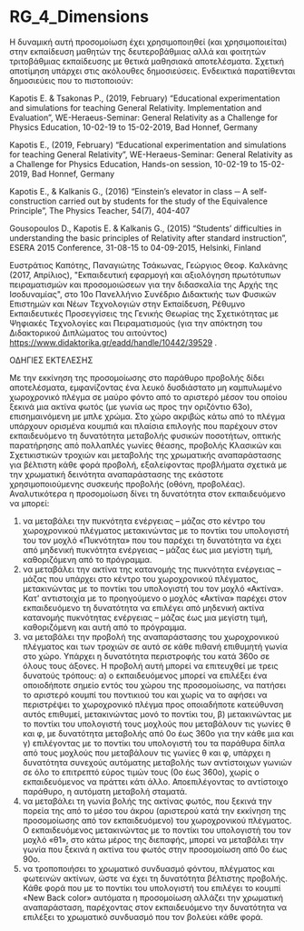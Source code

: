# RG_4_Dimensions
 
Η δυναμική αυτή προσομοίωση έχει χρησιμοποιηθεί (και χρησιμοποιείται) στην εκπαίδευση μαθητών της δευτεροβάθμιας αλλά και φοιτητών τριτοβάθμιας εκπαίδευσης με θετικά μαθησιακά αποτελέσματα. Σχετική αποτίμηση υπάρχει στις ακόλουθες δημοσιεύσεις. Ενδεικτικά παρατίθενται δημοσιεύεις που το πιστοποιούν:

Kapotis E. & Tsakonas P., (2019, February) “Educational experimentation and simulations for teaching General Relativity. Implementation and Evaluation”, WE-Heraeus-Seminar: General Relativity as a Challenge for Physics Education, 10-02-19 to 15-02-2019, Bad Honnef, Germany

Kapotis E., (2019, February) “Educational experimentation and simulations for teaching General Relativity”, WE-Heraeus-Seminar: General Relativity as a Challenge for Physics Education, Hands-on session, 10-02-19 to 15-02-2019, Bad Honnef, Germany

Kapotis E., & Kalkanis G., (2016) “Einstein’s elevator in class ─ A self-construction carried out by students for the study of the Equivalence Principle”, The Physics Teacher, 54(7), 404-407

Gousopoulos D., Kapotis E. & Kalkanis G., (2015) “Students’ difficulties in understanding the basic principles of Relativity after standard instruction”, ESERA 2015 Conference, 31-08-15 to 04-09-2015, Helsinki, Finland

Ευστράτιος Καπότης, Παναγιώτης Τσάκωνας, Γεώργιος Θεοφ. Καλκάνης (2017, Απρίλιος), "Εκπαιδευτική εφαρμογή και αξιολόγηση πρωτότυπων πειραματισμών και προσομοιώσεων για την διδασκαλία της Αρχής της Ισοδυναμίας", στο 10ο Πανελλήνιο Συνέδριο Διδακτικής των Φυσικών Επιστημών και Νέων Τεχνολογιών στην Εκπαίδευση, Ρέθυμνο
Εκπαιδευτικές Προσεγγίσεις της Γενικής Θεωρίας της Σχετικότητας με Ψηφιακές Τεχνολογίες και Πειραματισμούς (για την απόκτηση του Διδακτορικού Διπλώματος του αιτούντος) 
https://www.didaktorika.gr/eadd/handle/10442/39529 .


ΟΔΗΓΙΕΣ ΕΚΤΕΛΕΣΗΣ


Με την εκκίνηση της  προσομοίωσης στο παράθυρο προβολής δίδει αποτελέσματα, εμφανίζοντας ένα λευκό δυσδιάστατο μη καμπυλωμένο χωροχρονικό πλέγμα σε μαύρο φόντο από το αριστερό μέσον του οποίου ξεκινά μια ακτίνα φωτός (με γωνία ως προς την οριζόντιο 63ο), επισημαινόμενη με μπλε χρώμα. Στο χώρο ακριβώς κάτω από το πλέγμα υπάρχουν ορισμένα κουμπιά και πλαίσια επιλογής που παρέχουν στον εκπαιδευόμενο τη δυνατότητα μεταβολής φυσικών ποσοτήτων, οπτικής παρατήρησης από πολλαπλές γωνίες θέασης, προβολής Κλασικών και Σχετικιστικών τροχιών και μεταβολής της χρωματικής αναπαράστασης για βέλτιστη κάθε φορά προβολή, εξαλείφοντας προβλήματα σχετικά με την χρωματική δεινότητα αναπαράστασης της εκάστοτε χρησιμοποιούμενης συσκευής προβολής (οθόνη, προβολέας).  
Αναλυτικότερα η προσομοίωση δίνει τη δυνατότητα στον εκπαιδευόμενο να μπορεί:
1) να μεταβάλει την πυκνότητα ενέργειας – μάζας στο κέντρο του χωροχρονικού πλέγματος μετακινώντας με το ποντίκι του υπολογιστή του τον μοχλό «Πυκνότητα» που του παρέχει τη δυνατότητα να έχει από μηδενική πυκνότητα ενέργειας – μάζας έως μια μεγίστη τιμή, καθοριζόμενη από το πρόγραμμα.
2) να μεταβάλει την ακτίνα της κατανομής της πυκνότητα ενέργειας – μάζας που υπάρχει στο κέντρο του χωροχρονικού πλέγματος, μετακινώντας με το ποντίκι του υπολογιστή του τον μοχλό «Ακτίνα».  Κατ' αντιστοιχία με το προηγούμενο ο μοχλός «Ακτίνα» παρέχει στον εκπαιδευόμενο τη δυνατότητα να επιλέγει από μηδενική ακτίνα κατανομής πυκνότητας ενέργειας – μάζας έως μια μεγίστη τιμή, καθοριζόμενη και αυτή από το πρόγραμμα.
3) να μεταβάλει την προβολή της αναπαράστασης του χωροχρονικού πλέγματος και των τροχιών σε αυτό σε κάθε πιθανή επιθυμητή γωνία στο χώρο. Υπάρχει η δυνατότητα περιστροφής του κατά 360ο σε όλους τους άξονες. Η προβολή αυτή μπορεί να επιτευχθεί με τρεις δυνατούς τρόπους: 
α) ο εκπαιδευόμενος μπορεί να επιλέξει ένα οποιοδήποτε σημείο εντός του χώρου της προσομοίωσης, να πατήσει το αριστερό κουμπί του ποντικιού του και χωρίς να το αφήσει να περιστρέψει το χωροχρονικό πλέγμα προς οποιαδήποτε κατεύθυνση αυτός επιθυμεί, μετακινώντας μονό το ποντίκι του,
β) μετακινώντας με το ποντίκι του υπολογιστή τους μοχλούς που μεταβάλουν τις γωνίες θ και φ, με δυνατότητα μεταβολής από 0ο έως 360ο για την κάθε μια και 
γ) επιλέγοντας με το ποντίκι του υπολογιστή του τα παράθυρα δίπλα από τους μοχλούς που μεταβάλουν τις γωνίες θ και φ, υπάρχει η δυνατότητα συνεχούς αυτόματης μεταβολής των αντίστοιχων γωνιών σε όλο το επιτρεπτό εύρος τιμών τους (0ο έως 360ο), χωρίς ο εκπαιδευόμενος να πράττει κάτι άλλο. Αποεπιλέγοντας το αντίστοιχο παράθυρο, η αυτόματη μεταβολή σταματά.
4) να μεταβάλει τη γωνία βολής της ακτίνας φωτός, που ξεκινά την πορεία της από το μέσο του άκρου (αριστερού κατά την εκκίνηση της προσομοίωσης από τον εκπαιδευόμενο) του χωροχρονικού πλέγματος. Ο εκπαιδευόμενος μετακινώντας με το ποντίκι του υπολογιστή του τον μοχλό «θ1», στο κάτω μέρος της διεπαφής, μπορεί  να μεταβάλει την γωνία που ξεκινά η ακτίνα του φωτός στην προσομοίωση από 0ο έως 90ο. 
5) να τροποποιήσει το χρωματικό συνδυασμό φόντου, πλέγματος και φωτεινών ακτίνων, ώστε να έχει τη δυνατότητα βέλτιστης προβολής. Κάθε φορά που με το ποντίκι του υπολογιστή του επιλέγει το κουμπί «New Back color» αυτόματα η προσομοίωση αλλάζει την χρωματική αναπαράσταση, παρέχοντας στον εκπαιδευόμενο την δυνατότητα να επιλέξει το χρωματικό συνδυασμό που τον βολεύει κάθε φορά.
